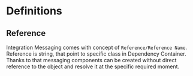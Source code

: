 Definitions
=================

Reference
-----------

Integration Messaging comes with concept of `Reference/Reference Name`.   
Reference is string, that point to specific class in Dependency Container.    
Thanks to that messaging components can be created without direct reference to the object and resolve it 
at the specific required moment. 